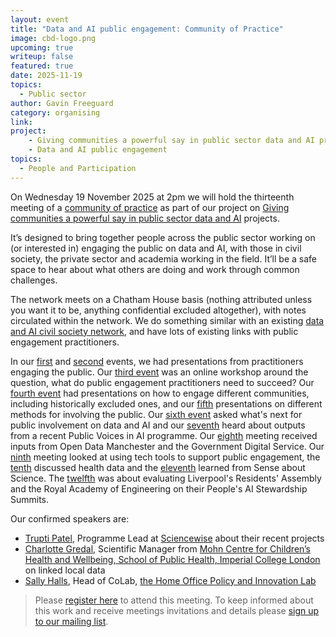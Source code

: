 ```yaml
---
layout: event
title: "Data and AI public engagement: Community of Practice"
image: cbd-logo.png
upcoming: true
writeup: false
featured: true
date: 2025-11-19
topics:
  - Public sector
author: Gavin Freeguard
category: organising
link: 
project: 
    - Giving communities a powerful say in public sector data and AI projects
    - Data and AI public engagement
topics:
  - People and Participation
---
```


On Wednesday 19 November 2025 at 2pm we will hold the thirteenth meeting of a [community of practice]((https://connectedbydata.org/projects/2024-community-of-practice)) as part of our project on [Giving communities a powerful say in public sector data and AI](https://connectedbydata.org/projects/2024-mohn-westlake) projects.

<!--more-->

It’s designed to bring together people across the public sector working on (or interested in) engaging the public on data and AI, with those in civil society, the private sector and academia working in the field. It’ll be a safe space to hear about what others are doing and work through common challenges.

The network meets on a Chatham House basis (nothing attributed unless you want it to be, anything confidential excluded altogether), with notes circulated within the network. We do something similar with an existing [data and AI civil society network](https://data-and-ai-cso-network.org/), and have lots of existing links with public engagement practitioners.

In our [first](https://connectedbydata.org/events/2024-07-18-community-of-practice) and [second](https://connectedbydata.org/events/2024-10-03-community-of-practice) events, we had presentations from practitioners engaging the public. Our [third event](https://connectedbydata.org/events/2024-12-11-community-of-practice) was an online workshop around the question, what do public engagement practitioners need to succeed? Our [fourth event](https://connectedbydata.org/events/2025-01-15-community-of-practice) had presentations on how to engage different communities, including historically excluded ones, and our [fifth](https://connectedbydata.org/events/2025-02-12-community-of-practice) presentations on different methods for involving the public. Our [sixth event](https://connectedbydata.org/events/2025-03-12-community-of-practice) asked what's next for public involvement on data and AI and our [seventh](https://connectedbydata.org/events/2025-04-09-community-of-practice) heard about outputs from a recent Public Voices in AI programme. Our [eighth](https://connectedbydata.org/events/2025-05-14-community-of-practice) meeting received inputs from Open Data Manchester and the Government Digital Service. Our [ninth](https://connectedbydata.org/events/2025-06-18-community-of-practice) meeting looked at using tech tools to support public engagement, the [tenth](https://connectedbydata.org/events/2025-07-09-community-of-practice) discussed health data and the [eleventh](https://connectedbydata.org/events/2025-09-10-community-of-practice) learned from Sense about Science. The [​twelfth](https://connectedbydata.org/events/2025-10-08-community-of-practice) was about evaluating Liverpool's Residents' Assembly and the Royal Academy of Engineering on their People's AI Stewardship Summits.

Our confirmed speakers are:
* [Trupti Patel](https://www.linkedin.com/in/truptipatel1/), Programme Lead at [Sciencewise](https://sciencewise.org.uk/) about their recent projects
* [Charlotte Gredal](https://www.linkedin.com/in/charlotte-gredal-738330158/), Scientific Manager from [Mohn Centre for Children’s Health and Wellbeing, School of Public Health, Imperial College London](https://www.imperial.ac.uk/a-z-research/mohn-centre-child-health/) on linked local data
* [Sally Halls](https://www.linkedin.com/in/sally-halls-a3715417/), Head of CoLab, [the Home Office Policy and Innovation Lab](https://hodigital.blog.gov.uk/2020/08/13/what-is-colab-at-ddat-home-office/)

> Please [register here](https://us06web.zoom.us/meeting/register/NBxz_6QbT2WZd3TH4vI1_g) to attend this meeting. To keep informed about this work and receive meetings invitations and details please [sign up to our mailing list](https://connectedbydata.us21.list-manage.com/subscribe?u=7c03d6a429375c9cc2eef194f&id=3c200de804). 